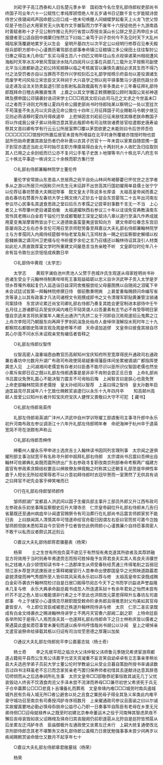 <!-- { "loadSidebar": true } -->
　　刘崧字子高江西泰和人旧名楚元季乡举　国初改今名仕至礼部侍郎权吏部尚书终国子司业年六十一公赋性仁孝纯厚颕悟绝人年五岁诵书日记数千言七岁能赋诗尝侍世父夜寝闻鸡声因命题公应口成一绝末句唤醒人间蝴蝶梦起看天上火龙飞世父惊叹是子他日必大用家贫无火执笔作文手皴裂而力学不废年十六授徒他邑十九游南昌时善赋者称十才子见公制作推让先列行省尝以荐授龙溪山长公辞之至正丙申应乡试报捷者至公适自田中摘粟归怅然泣下曰始二亲笃于训子奈何今不及见时天下大乱州城陷家荡覆避地累岁无以生会　皇明开基四方以次平定公以经明行修荐召见奉天殿授兵部职方郎中小心谨畏历署驾部总部事奉命镇江征粮镇江多公侯田土往往掣肘公归奏之得旨未几命往广东买马得五百八十四匹又明年往山东点视驿递莱州相视遭风海船时天旱冰冻冲冒风雪跋涉水陆凡四阅月以讫事在兵部几三载升北平按察司副使北平当元故都新造之初公持宪纲静以临之考核属官以廉慎先谳狱必求其生而不得乃付之法受罚者亦自以当罪而不怨作兴学校刻石立礼部学规榜示府县勿以差役溷诸生而废学考问风俗立宋忠臣文天祥祠于大兴县学之侧以宛平驿事繁马少遂损伤路分添设走递及设法关防卖盐退引禁治影射私盐政裁画有方率多类此十三年春征拜礼部侍郎既拜命日稽古典雅直惟清　上嘉之以其文学雅正敕撰滕国公顾时海国公吴祯神道碑及撰申国公邓镇袭封诰词宋学士□□□观其文叹曰此司马迁之文求之今世盖未□过之者而于诗则尤所推让夏四月命公摄吏部尚书时侍郎陆某以察明公一处以宽铨次不苟藻鉴不失五月以灾异迭见命公致仕十四年三月征拜国子司业赐勒马令朝夕继见见则必燕语移时夏四月得疾遽卒　上悲悼因言刘崧前日征来朕怪其倏老朕命教国子将以作成我公侯子弟以待用岂意其至此哉即命有司治殡敛诸费皆官给遣御史唐寿谕祭其文首曰卿有学有行云云公所居室弊□覆以茅尝欲更之未能则曰令后世师吾俭□□□□□□□馆授时所置后居官未尝有所增益在北平时身所覆被亦馆授时物也尝鼠所伤始命更置其故鼠伤者仍命补葺以衣其子历官十一年未尝以家累自随尝携一童子到官亦遣还当赴北平时始尽支职方俸廪易得白金九十两封托乡人收贮及归往取则其人已用之止余封纸而已公亦不复问公手笔子史医卜地理等书六十帙北平八府志书三十帙北平事迹一帙诗文三十余帙而职方集行世 

　　○礼部右侍郎兼翰林院学士董伦传 

　　董伦字安常故山东恩县人世居燕之宛平自处山林间布褐藜藿已怀忧世之志学者多从之游以所居贝州因称贝州先生元末征辟不出世高其行国初擢用单县儒士张宁宁以伦荐征春坊赞善大夫赐冠带事　懿文皇太子陈说多长厚语　太祖高皇帝闻而善之由右春坊右赞善升左春坊大学士赐文绮六疋钞五十锭会东宫晏驾二十五年出河南左参议尽心民事名其退食思政之堂曰后乐方孝孺之记尝草封事数千言无一不当　上心者又上书荐肇州吏目诸葛伯衡　太祖遽擢陜西右参议三十年以诖误免官典教滇南东宫怜其老赐以白金若干镒伦行至成都蜀献王深宠之赋诗八章以道行至滇凡作养成就用夏变夷渐摩膏煦皆出于仁义道德故虽蛮童夷竖皆知向方　建文帝即位眷念东宫旧臣屡询及之左右亦多言伦可用召至京师慰劳备至拜嘉议大夫礼部右侍郎兼翰林院学士与方孝孺同入内阁侍经筵御书怡老堂及髹几玉鸠杖各一赐之初监察御史解缙以权臣雠嫉谮之谪河州卫吏缙与伦书祈援岁余伦之言乃召缙还以翰林待诏其汲引人材类如此伦人质直敦厚富文学时所重建文间屡恳言当务亲睦不听　文皇即位时伦年八十余有旨令致仕出京悒悒成疾数日卒 

　　○礼部侍中黄观（太学志） 

　　太学志 
　　黄观字澜伯池州贵池人父赘于邑城许氏生观遂从母家姓明尚书补邑诸生受业于元翰林待制黄哻哻死王事观益砥砺以忠义自许洪武甲子贡入太学是岁领乡荐罹外艰起复仍入监造诣日益深同舍推服尝绘父母墓图携以自随阅之泪辄下辛未会试廷试皆第一拜翰林院修撰日侍　御前敷奏明爽　上甚爱重每赐顾问命编写省贪等录上以其有政事才凡法司诸榜文令观撰成即书之又令清理军职贴黄兼管注销诸司案牍侍　东宫讲论累迁尚宝司卿礼部右侍郎乃奏复其姓会更官制进本部侍中壬午五月往上游诸郡征兵至安庆闻内难巳平恸哭谓人曰吾妻素有志节必不肯受辱明日家僮自京逃来言将执家属年人雍氏出通济门先挤二女于河即自沉焉观遂招云鬼葬之江上舟次李阳河乃朝服东向再拜于罗剎矶湍急处绐舟人奋悼佯溲解投水死时年三十九都察院右都御史陈瑛言观及周是修等不顺　天命请加追僇　文皇帝曰彼食其禄自尽其心尔竟不问水乐末诏观亲党有编伍者皆释之 

　　○礼部左侍郎仪智传 

　　仪智高密人温重端悫由教官历高邮知州宝庆知府所至宽厚得民升通政司右通政兼右春坊中允数月升湖广布政司布政使简易疑重得藩臣体间坐累被谪湖广都指挥使龚忠入见　上问湖湘间老儒宜有存者对曰臣愚不能尽识以臣所识仪智固老儒也然坐小累斥矣即日召之既以礼部左侍郎遇事是是非非不肯附会尝正旦日食　上命礼部尚书吕震议免贺礼震心不能决智力震言不可毋贻后悔　上闻智言曰是朕心也竟免贺　上命吏部翰林院简求老儒授　皇太孙经同以智荐　上喜曰得之智侍　皇太孙数年启迪匡益克尽其诚年八十乞致仕赐敕奖谕遣归以永乐十九年四月卒 
　　知高邮州高邮人皆爱公曰知州长者升知宝庆府宝庆人健悍又畏敬曰大守不可犯 【 藏书】 

　　○礼部左侍郎易英传 

　　礼部左侍郎易英湖广沣州人洪武中自州学训导擢工部虞衡司主事寻升郎中永乐初升河南布政左参议调浙江十六年升礼部左侍郎明年奉　命祀海神于杭州卒于道英宽简不苛在浙颇有声称云 

　　○礼部右侍郎吾绅传 

　　绅衢州人擢永乐甲申进士选庶吉士入翰林读书因同列言理刑事　太宗闻之遂俱擢刑部主事治狱宽平有名称寻升郎中超拜礼部右侍郎　太宗谓尚书吕震曰吾绅出自翰林可佐卿典礼矣既而震所挤出广东右参政寻复职改南京刑部奉命考察两广福建方面官有参政素贪黩结权要且以绅故僚友绅竟黜之时称其公还朝复礼部至是卒绅性率直于人短长无所较视荣辱若不以介意初拜侍郎时衣冠毕贺而一室萧然了无供具有诮之曰拜官不祀先会客乎绅笑唯而已 

　　○行在礼部右侍郎邹师颜传 

　　邹师颜湖广宜都县人洪武间以国子生擢兵部主事升工部员外郎又升江西布政司左参政永乐初坐事降监察御史后升大理寺丞　仁宗皇帝嗣位升礼部右侍郎未几告归省墓既还至通州病疽卒讣闻遣官赐祭令有司治葬行在礼部尚书吕震言师颜家贫不能归丧　上曰朕闻其人清慎其卒可惜遂命给官舟载归因谓左右臣曰官而贫可嘉今岂独邹师颜但朕未悉知耳自今京官终于位者皆仿此例师颜小心谨畏廉介自持莅事周密人不敢干以私而议者颇讥其近刻云 

　　○嘉议大夫礼部侍郎蒋君骥墓表（杨荣） 

　　杨荣 
　　士之生世有所抱负莫不欲见于有然恒有弗克遂其所欲者及其荐跻融显方将效用于当时则寿年弗逮赍志而殁可胜悼哉予友蒋君良夫实其人焉良夫讳骥世杭之钱塘人自少颕悟知读书年十二选郡庠生从师受春秋经贯通三传得笔削之旨弱冠领江浙乡荐登洪武庚辰进士第释褐擢官行人尝奉命出使郡国皇华之光照映道路葢君姿貌清俊而神气秀朗所至人皆仰其风采焉永乐初以荐与修　太祖高皇帝实录既成赐白金彩币袭衣升翰林院检讨自是日居□阁得尽阅古今天下之书而学识益进声誉益隆未几复与修　永乐大典承命副总裁书成忽人所连逮系狱十有余年君处之怡然未尝有纤芥不足之色人皆以难能谓非行素之士不至此也洪熙改元蒙恩得释升左春坊左司直郎事　今上于储官小心谨慎克尽厥职既受敕命阶承务郎且得推恩封父均美如其官母妻皆安人　今上即位宫臣咸被恩迁秩遂升翰林院侍讲与修　太宗　仁宗二圣实录既成有白金文绮袭衣之赐进翰林侍讲学士不两月天官奏六部阙二副之职　上特命廷臣各举所知于是得八人焉而良夫其一也遂拜礼部右侍郎命下之日士林称庆皆以儒者之荣遇莫此盛矣君莅事曾未兼旬而遽以疾卒呜呼惜哉尚书胡公以讣闻　皇上之嗟悼亲文遣官谕祭命给驿载其柩以归诏有司治坟茔恩德之厚蔑以加矣 

　　○通议大夫礼部左侍郎宛平李公嘉墓志铭（杨士奇） 

　　杨士奇 
　　李之先居平阳之临汾大父讳仲智父讳师鲁元季随兄希贤宦游燕都遂占籍宛平县而公生焉公讳嘉字允坚天资凝重不妄言笑自幼卓卓有立志事亲孝稍长县大夫选邑学弟子员前大学士董公伦时学教谕公从受业旦暮自策励所授书率诵读数百过四书注释虽老不忘已而念家贫亲老丐罢归保养师者初惜其去遂献诗达意其辞恳切师悯而从之后选奉祠所礼生事　太宗文皇帝□□邸敬恭祀事恒致其诚无几丁父忧哀毁动人终丧不饮酒食肉览父手泽未尝不流涕而养母□□兼尽初世父希贤死于兵无子仓卒藁葬公□□□悲竟卜吉壤备礼而葬焉　文皇帝靖内难□□□城劳时南兵遏城城外民有负母入城无所□者公避舍以处之且食之粟民母子得全其急义率类此内难平录守城功召至南京有司奏授鸿胪寺序班数月　上亲擢通政司参议且面谕之曰以尔诚实故擢寘要地必勤必慎母忝朕命公益尽心乃职一日奏事毕自陈臣有老母在乡里无兄弟侍侧□□迎母就禄养从之既至时初建北京奉命董运木之役于河南殚其智虑夙夜不懈后丧母哀毁如丧父诏赐棺及驿舟归其丧服阕仍前职遂扈从北狩自是廵狩皆预扈从后坐累左迁鸿胪寺丞　臣庙御极升左通政使又坐累左迁未行　上嗣大统复通使改北京刑部侍郎念其老不堪繁务又改礼部侍郎公虽精力日衰犹勉强事事未尝少间再岁以疾闻赐敕赏谕命致仕又数月不起享年七十 

　　○嘉议大夫礼部左侍郎章君敞墓铭（杨荣） 

　　杨荣 
